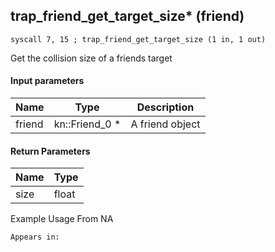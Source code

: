 ## trap_friend_get_target_size* (friend)

`syscall 7, 15 ; trap_friend_get_target_size (1 in, 1 out)`

Get the collision size of a friends target

#### Input parameters
| Name | Type | Description
|------|------|------------
| friend   | kn::Friend_0 *   | A friend object


#### Return Parameters
| Name | Type
|------|-----
| size   | float   
Example Usage From NA






	Appears in:



